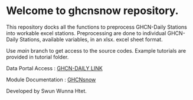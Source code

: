 # Welcome to ghcnsnow repository. 

This repository docks all the functions to preprocess GHCN-Daily Stations into workable excel stations. Preprocessing are done to individual GHCN-Daily Stations, available variables, in an xlsx. excel sheet format.

Use _main_ branch to get access to the source codes. Example tutorials are provided in tutorial folder.

Data Portal Access : [GHCN-DAILY LINK](https://www.ncei.noaa.gov/pub/data/ghcn/daily/)

Module Documentation : [GHCNsnow](https://nokuzasezo97.github.io/ghcnsnow/)

Developed by Swun Wunna Htet.
